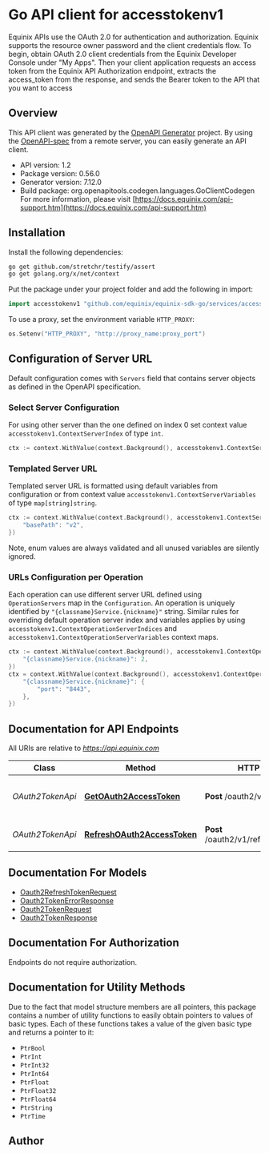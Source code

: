 # Go API client for accesstokenv1

Equinix APIs use the OAuth 2.0 for authentication and authorization. Equinix supports the resource owner password and the client credentials flow.
To begin, obtain OAuth 2.0 client credentials from the Equinix Developer Console under \"My Apps\". Then your client application  requests an access token from the Equinix API Authorization endpoint, extracts the access_token from the response, and sends the Bearer token to the API that you want to access

## Overview
This API client was generated by the [OpenAPI Generator](https://openapi-generator.tech) project.  By using the [OpenAPI-spec](https://www.openapis.org/) from a remote server, you can easily generate an API client.

- API version: 1.2
- Package version: 0.56.0
- Generator version: 7.12.0
- Build package: org.openapitools.codegen.languages.GoClientCodegen
For more information, please visit [https://docs.equinix.com/api-support.htm](https://docs.equinix.com/api-support.htm)

## Installation

Install the following dependencies:

```sh
go get github.com/stretchr/testify/assert
go get golang.org/x/net/context
```

Put the package under your project folder and add the following in import:

```go
import accesstokenv1 "github.com/equinix/equinix-sdk-go/services/accesstokenv1"
```

To use a proxy, set the environment variable `HTTP_PROXY`:

```go
os.Setenv("HTTP_PROXY", "http://proxy_name:proxy_port")
```

## Configuration of Server URL

Default configuration comes with `Servers` field that contains server objects as defined in the OpenAPI specification.

### Select Server Configuration

For using other server than the one defined on index 0 set context value `accesstokenv1.ContextServerIndex` of type `int`.

```go
ctx := context.WithValue(context.Background(), accesstokenv1.ContextServerIndex, 1)
```

### Templated Server URL

Templated server URL is formatted using default variables from configuration or from context value `accesstokenv1.ContextServerVariables` of type `map[string]string`.

```go
ctx := context.WithValue(context.Background(), accesstokenv1.ContextServerVariables, map[string]string{
	"basePath": "v2",
})
```

Note, enum values are always validated and all unused variables are silently ignored.

### URLs Configuration per Operation

Each operation can use different server URL defined using `OperationServers` map in the `Configuration`.
An operation is uniquely identified by `"{classname}Service.{nickname}"` string.
Similar rules for overriding default operation server index and variables applies by using `accesstokenv1.ContextOperationServerIndices` and `accesstokenv1.ContextOperationServerVariables` context maps.

```go
ctx := context.WithValue(context.Background(), accesstokenv1.ContextOperationServerIndices, map[string]int{
	"{classname}Service.{nickname}": 2,
})
ctx = context.WithValue(context.Background(), accesstokenv1.ContextOperationServerVariables, map[string]map[string]string{
	"{classname}Service.{nickname}": {
		"port": "8443",
	},
})
```

## Documentation for API Endpoints

All URIs are relative to *https://api.equinix.com*

Class | Method | HTTP request | Description
------------ | ------------- | ------------- | -------------
*OAuth2TokenApi* | [**GetOAuth2AccessToken**](docs/OAuth2TokenApi.md#getoauth2accesstoken) | **Post** /oauth2/v1/token | Generate New Access Token
*OAuth2TokenApi* | [**RefreshOAuth2AccessToken**](docs/OAuth2TokenApi.md#refreshoauth2accesstoken) | **Post** /oauth2/v1/refreshaccesstoken | Renew Access Tokens


## Documentation For Models

 - [Oauth2RefreshTokenRequest](docs/Oauth2RefreshTokenRequest.md)
 - [Oauth2TokenErrorResponse](docs/Oauth2TokenErrorResponse.md)
 - [Oauth2TokenRequest](docs/Oauth2TokenRequest.md)
 - [Oauth2TokenResponse](docs/Oauth2TokenResponse.md)


## Documentation For Authorization

Endpoints do not require authorization.


## Documentation for Utility Methods

Due to the fact that model structure members are all pointers, this package contains
a number of utility functions to easily obtain pointers to values of basic types.
Each of these functions takes a value of the given basic type and returns a pointer to it:

* `PtrBool`
* `PtrInt`
* `PtrInt32`
* `PtrInt64`
* `PtrFloat`
* `PtrFloat32`
* `PtrFloat64`
* `PtrString`
* `PtrTime`

## Author



